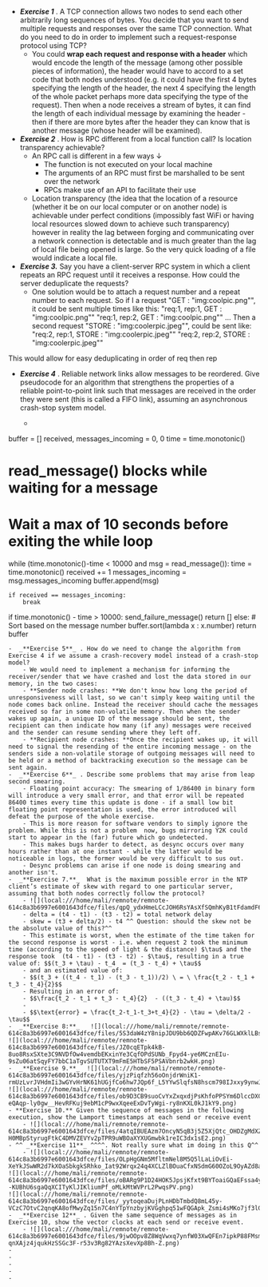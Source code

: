 -  _**Exercise 1**_ . A TCP connection allows two nodes to send each other arbitrarily long sequences of bytes. You decide that you want to send multiple requests and responses over the same TCP connection. What do you need to do in order to implement such a request-response protocol using TCP?
    - You could **wrap each request and response with a header** which would encode the length of the message (among other possible pieces of information), the header would have to accord to a set code that both nodes understood (e.g. it could have the first 4 bytes specifying the length of the header, the next 4 specifying the length of the whole packet perhaps more data specifying the type of the request). Then when a node receives a stream of bytes, it can find the length of each individual message by examining the header - then if there are more bytes after the header they can know that is another message (whose header will be examined).
-  _**Exercise 2**_ . How is RPC different from a local function call? Is location transparency achievable?
    - An RPC call is different in a few ways ↓ 
        - The function is not executed on your local machine
        - The arguments of an RPC must first be marshalled to be sent over the network
        - RPCs make use of an API to facilitate their use
    - Location transparency (the idea that the location of a resource (whether it be on our local computer or on another node) is achievable under perfect conditions (impossibly fast WiFi or having local resources slowed down to achieve such transparency) however in reality the lag between forging and communicating over a network connection is detectable and is much greater than the lag of local file being opened is large. So the very quick loading of a file would indicate a local file.
-  _**Exercise 3.**_   Say you have a client-server RPC system in which a client repeats an RPC request until it receives a response. How could the server deduplicate the requests?
    - One solution would be to attach a request number and a repeat number to each request. So if I a request "GET : "img:coolpic.png"", it could be sent multiple times like this:
            "req:1, rep:1, GET : "img:coolpic.png""      "req:1, rep:2, GET : "img:coolpic.png"" ...
Then a second request "STORE : "img:coolerpic.jpeg"", could be sent like:
   "req:2, rep:1, STORE : "img:coolerpic.jpeg""        "req:2, rep:2, STORE : "img:coolerpic.jpeg""

This would allow for easy deduplicating in order of req then rep
-  _**Exercise 4**_ . Reliable network links allow messages to be reordered. Give pseudocode for an algorithm that strengthens the properties of a reliable point-to-point link such that messages are received in the order they were sent (this is called a FIFO link), assuming an asynchronous crash-stop system model. 
    - ```python
buffer = []
received, messages_incoming = 0, 0
time = time.monotonic()
# read_message() blocks while waiting for a message
# Wait a max of 10 seconds before exiting the while loop
while (time.monotonic()-time < 10000 and msg = read_message()):
	time = time.monotonic()
    received += 1
    messages_incoming = msg.messages_incoming
    buffer.append(msg)

    if received == messages_incoming:
        break

if time.monotonic() - time > 10000:
	send_failure_message()
	return []
else:
	# Sort based on the message number
	buffer.sort(lambda x : x.number)
	return buffer 
```
-  _**Exercise 5**_ . How do we need to change the algorithm from Exercise 4 if we assume a crash-recovery model instead of a crash-stop model?  
    - We would need to implement a mechanism for informing the receiver/sender that we have crashed and lost the data stored in our memory, in the two cases: 
    - **Sender node crashes: **We don't know how long the period of unresponsiveness will last, so we can't simply keep waiting until the node comes back online. Instead the receiver should cache the messages received so far in some non-volatile memory. Then when the sender wakes up again, a unique ID of the message should be sent, the recipient can then indicate how many (if any) messages were received and the sender can resume sending where they left off. 
    - **Recipient node crashes: **Once the recipient wakes up, it will need to signal the resending of the entire incoming message - on the senders side a non-volatile storage of outgoing messages will need to be held or a method of backtracking execution so the message can be sent again.
-  _**Exercise 6**_ . Describe some problems that may arise from leap second smearing.
    - Floating point accuracy: The smearing of 1/86400 in binary form will introduce a very small error, and that error will be repeated 86400 times every time this update is done - if a small low bit floating point representation is used, the error introduced will defeat the purpose of the whole exercise. 
    - This is more reason for software vendors to simply ignore the problem. While this is not a problem  now, bugs mirroring Y2K could start to appear in the (far) future which go undetected.
    - This makes bugs harder to detect, as desync occurs over many hours rather than at one instant - while the latter would be noticeable in logs, the former would be very difficult to sus out.
    - Desync problems can arise if one node is doing smearing and another isn't. 
-  _**Exercise 7.**_  What is the maximum possible error in the NTP client’s estimate of skew with regard to one particular server, assuming that both nodes correctly follow the protocol?
    - ![](local:///home/mali/remnote/remnote-614c8a3b6997e6001643dfce/files/qpQ_ydxHmeLCcJOH6RsYAsXfSQmhKyB1tFdamdF6Ap_bDPQSH3D9yXDiDWlMRhPCDIbkBbsV34oweAqelXOk2YakrBsEOBexbuDNPmUFzd2RpaSGhmlB3zKHzVrmj3e5.png) 
    - delta = (t4 - t1) - (t3 - t2) = total network delay
    - skew = (t3 + delta/2) - t4 ^^ Question: should the skew not be the absolute value of this?^^ 
    - This estimate is worst, when the estimate of the time taken for the second response is worst - i.e. when request 2 took the minimum time (according to the speed of light & the distance) $\tau$ and the response took  (t4 - t1) - (t3 - t2) - $\tau$, resulting in a true value of: $$(t_3 + \tau) - t_4  = (t_3 - t_4) + \tau$$ 
    - and an estimated value of:
    - $$(t_3 + ((t_4 - t_1) - (t_3 - t_1))/2) \ = \ \frac{t_2 - t_1 + t_3 - t_4}{2}$$ 
    - Resulting in an error of:
    - $$\frac{t_2 - t_1 + t_3 - t_4}{2}  - ((t_3 - t_4) + \tau)$$ 
    - 
    - $$\text{error} = \frac{t_2-t_1-t_3+t_4}{2} - \tau = \delta/2 - \tau$$ 
-  _**Exercise 8:**_   ![](local:///home/mali/remnote/remnote-614c8a3b6997e6001643dfce/files/5S3daW4zY8nipJDU9bb6QDZFwpAKv76GLWXklLBsLwNMaHVyXCyqi6beHbSePSUh2wUUqfIM089PwNg7KdgKAG393iZn0TG3vKoFUqd6uZlbpIj28GT5HfxMznzEsjyk.png) 
![](local:///home/mali/remnote/remnote-614c8a3b6997e6001643dfce/files/JZ0cqETpk4kB-8uo8RsxSXte3C9NVDfOw4vemdbEKxinYe3CqfOPdSUNb_Fpyd4-ye6MCznEIu-9sZu06atSqyFY7bbC1aTgvSUTUTXT9mFmE5HTbSF5PSAVbnrb2wkH.png) 
-  _**Exercise 9.**_  ![](local:///home/mali/remnote/remnote-614c8a3b6997e6001643dfce/files/yjzPiqfzh56oOnjdrWniK1-rmUzLvrJVHdmIi3wGYvHrNK61hUGjfCo6hw7JQp6f_L5YYwSlqfsN8hscm798IJxxy9ynwJuNREyNIPIdegj_vVikP0lJGqiVY31FzpHB.png) 
![](local:///home/mali/remnote/remnote-614c8a3b6997e6001643dfce/files/ob9D3CB9suoCvYxZxqxdjPsKhfoPPSYm6DlccDXCh0NtAPdvEKZA7Lly3ra6n6EQ8nrb-eQAqp-ly0gw__HevRFKuj9ebM1cP9wxXqeeExDvTyWgi-ry8nKXL0kJ1kY9.png) 
- **Exercise 10.** Given the sequence of messages in the following execution, show the Lamport timestamps at each send or receive event   
    - ![](local:///home/mali/remnote/remnote-614c8a3b6997e6001643dfce/files/4atqIBUEAzm7OncyN5qB3j5Z5XjQtc_OHDZgMdXZh6kXNeqKApIIRpARrwbyAHUyX7k7ndM-H0MBpStyrugFtkC4DMVZEVYv2pTPR9uWBOaXYXUGmwbk1reIC3dx1sE2.png) 
- ^^ _**Exercise 11**_ ^^^^. Not really sure what im doing in this Q^^ 
    - ![](local:///home/mali/remnote/remnote-614c8a3b6997e6001643dfce/files/OLpHgGNm5MfltmNel8M5Q5lLaLiOvEi-XeYkJSwWR2d7kXOaSbkgkSRhko_Iat92Wrqx24q4XCLZlBOuaCfxNSdmG60OZoL9OyAZd8aFGEzVQs2X26dJVDRGVZhjhzk1.png) 
![](local:///home/mali/remnote/remnote-614c8a3b6997e6001643dfce/files/oBARg9P1D24HOK5JpsjKfxt9BYToaiGQaEFssa4ymDfFEdCvwPFRyS1POKECnRvToCUUSUDiGleDPpD1--KUBhU6sgaQqXCITyKlJIKliumPf_oMLkMtWVPrL2PwqsPV.png) 
![](local:///home/mali/remnote/remnote-614c8a3b6997e6001643dfce/files/_yytoqeaDujPLnHDbTmbdQ8mL45y-VCzC7OtvC2qnqKA8ofMwyZq15n7C4nYTpYnzbyjKVGghpq51wFQGApk_Zsmi4sMKo7jf3lGLupIBvMobBOH_MVgEeECiIBzpoqp.png) 
-  _**Exercise 12**_ . Given the same sequence of messages as in Exercise 10, show the vector clocks at each send or receive event.  
    - ![](local:///home/mali/remnote/remnote-614c8a3b6997e6001643dfce/files/9jwOOpv8Z8WqVwxq7ynfW03XwQFEn7ipkP88FMsmB5DkrGrmrNBuwEUhIDojkOzdAeBx17jEOVmlWrU2whx6-qnXAjz4jqukHzSSGc3F-r53v3Rg82YAzsXevXp8Bh-Z.png) 
- 
- 
- 
- 
- 
